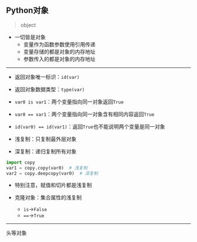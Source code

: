 ## Python对象
> object



- 一切皆是对象
    - 变量作为函数参数使用引用传递
    - 变量存储的都是对象的内存地址
    - 参数传入的都是对象的内存地址


---
- 返回对象唯一标识：`id(var)`
- 返回对象数据类型：`type(var)`

- `var0 is var1`：两个变量指向同一对象返回`True`
- `var0 == var1`：两个变量指向同一对象含有相同内容返回`True`
- `id(var0) == id(var1)`：返回`True`也不能说明两个变量是同一对象



- 浅复制：只复制最外层对象
- 深复制：递归复制所有对象

```py
import copy
var1 = copy.copy(var0)  # 浅复制
var2 = copy.deepcopy(var0)  # 深复制
```

- 特别注意，赋值和切片都是浅复制


- 克隆对象：集合属性的浅复制
    - `is`->`False`
    - `==`->`True`


---

头等对象


